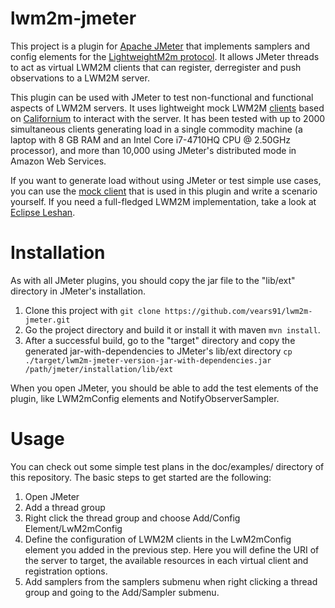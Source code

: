 # lwm2m-jmeter

This project is a plugin for [Apache JMeter](http://jmeter.apache.org/) that implements samplers and config elements for the [LightweightM2m protocol](http://openmobilealliance.org/iot/lightweight-m2m-lwm2m/). It allows JMeter threads to act as virtual LWM2M clients that can register, derregister and push observations to a LWM2M server.

This plugin can be used with JMeter to test non-functional and functional aspects of LWM2M servers. It uses lightweight mock LWM2M [clients](https://github.com/vears91/simplelwm2m) based on [Californium](https://github.com/eclipse/californium) to interact with the server. It has been tested with up to 2000 simultaneous clients generating load in a single commodity machine (a laptop with 8 GB RAM and an Intel Core i7-4710HQ CPU @ 2.50GHz processor), and more than 10,000 using JMeter's distributed mode in Amazon Web Services.

If you want to generate load without using JMeter or test simple use cases, you can use the [mock client](https://github.com/vears91/simplelwm2m) that is used in this plugin and write a scenario yourself. If you need a full-fledged LWM2M implementation, take a look at [Eclipse Leshan](https://github.com/eclipse/leshan).

# Installation

As with all JMeter plugins, you should copy the jar file to the "lib/ext" directory in JMeter's installation.

1. Clone this project with `git clone https://github.com/vears91/lwm2m-jmeter.git`
2. Go the project directory and build it or install it with maven `mvn install`.
3. After a successful build, go to the "target" directory and copy the generated jar-with-dependencies to JMeter's lib/ext directory `cp ./target/lwm2m-jmeter-version-jar-with-dependencies.jar /path/jmeter/installation/lib/ext`

When you open JMeter, you should be able to add the test elements of the plugin, like LWM2mConfig elements and NotifyObserverSampler.

# Usage

You can check out some simple test plans in the doc/examples/ directory of this repository. The basic steps to get started are the following:

1. Open JMeter 
2. Add a thread group
3. Right click the thread group and choose Add/Config Element/LwM2mConfig
4. Define the configuration of LWM2M clients in the LwM2mConfig element you added in the previous step. Here you will define the URI of the server to target, the available resources in each virtual client and registration options.
5. Add samplers from the samplers submenu when right clicking a thread group and going to the Add/Sampler submenu.

